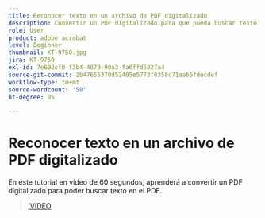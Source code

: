 ```yaml
---
title: Reconocer texto en un archivo de PDF digitalizado
description: Convertir un PDF digitalizado para que pueda buscar texto en el PDF
role: User
product: adobe acrobat
level: Beginner
thumbnail: KT-9750.jpg
jira: KT-9750
exl-id: 7e602cf0-f3b4-4879-90a3-fa6ffd5827a4
source-git-commit: 2b47655370d52405e5773f0358c71aa65fdecdef
workflow-type: tm+mt
source-wordcount: '50'
ht-degree: 0%

---
```


# Reconocer texto en un archivo de PDF digitalizado

En este tutorial en vídeo de 60 segundos, aprenderá a convertir un PDF digitalizado para poder buscar texto en el PDF.

>[!VIDEO](https://video.tv.adobe.com/v/340081?quality=12&learn=on&hidetitle=true)
